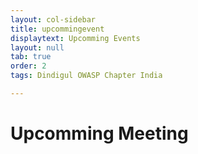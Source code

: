 ```yaml
---
layout: col-sidebar
title: upcommingevent
displaytext: Upcomming Events
layout: null
tab: true
order: 2
tags: Dindigul OWASP Chapter India

---
```

# **Upcomming Meeting**
